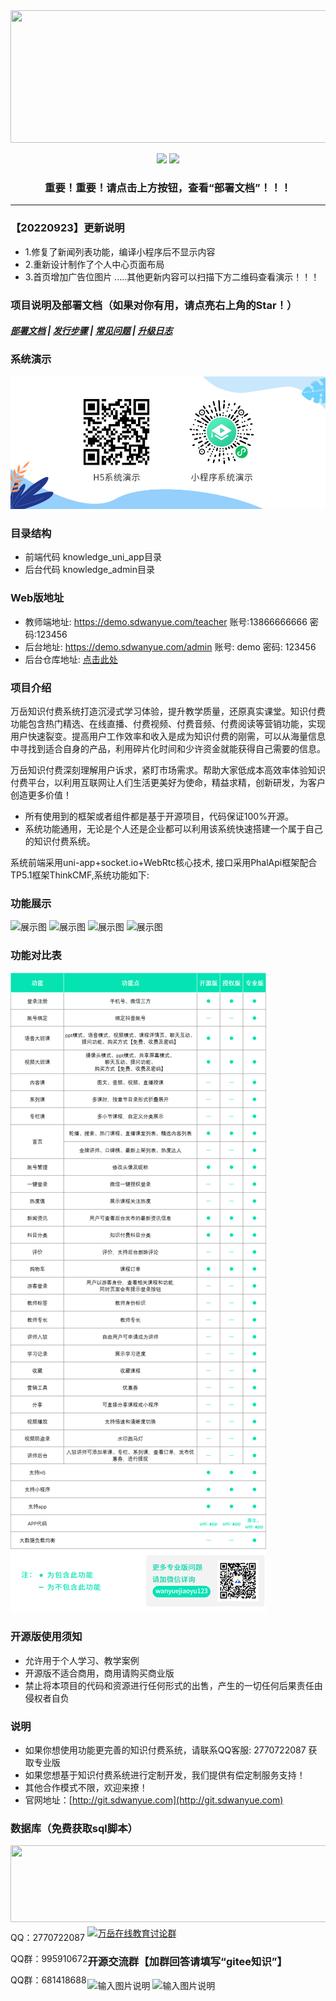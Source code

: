<div align=center><img src="https://images.gitee.com/uploads/images/2021/0317/115853_a747d3f2_8543696.png" width="590" height="212"/></div>

<div align="center">
 
[![](https://img.shields.io/badge/%E9%83%A8%E7%BD%B2%E6%96%87%E6%A1%A3-%E7%82%B9%E5%87%BB%E6%9F%A5%E7%9C%8B-yellow)](https://www.kancloud.cn/wanyuekaiyuan11/wanyue-zhishi/2794476)
[![](https://img.shields.io/badge/QQ%E7%BE%A4-995910672-green)](https://qm.qq.com/cgi-bin/qm/qr?k=JShAyXeoKqg2lWFEUSElxELImhjeMG4y&jump_from=webapi)

 

### 重要！重要！请点击上方按钮，查看“部署文档”！！！



------------------------------------------------------------------------
</div>  

### 【20220923】更新说明
- 1.修复了新闻列表功能，编译小程序后不显示内容
- 2.重新设计制作了个人中心页面布局
- 3.首页增加广告位图片
.....其他更新内容可以扫描下方二维码查看演示！！！

### 项目说明及部署文档（如果对你有用，请点亮右上角的Star！）
##### <a target="_blank" href="https://www.kancloud.cn/wanyuekaiyuan11/wanyue-zhishi/2794476">部署文档</a>  |  <a target="_blank" href="https://www.kancloud.cn/wanyuekaiyuan11/wanyue-zhishi/2794476">发行步骤</a> | <a target="_blank" href="https://www.kancloud.cn/wanyuekaiyuan11/wanyue-zhishi/2794476">常见问题</a> | <a target="_blank" href="https://www.kancloud.cn/wanyuekaiyuan11/wanyue-zhishi/2794476">升级日志</a>
  

 
 ### 系统演示
 ![输入图片说明](%E6%BC%94%E7%A4%BA%E9%93%BE%E6%8E%A5.png)
 ### 目录结构
 - 前端代码 knowledge_uni_app目录
 - 后台代码 knowledge_admin目录
 
    

 ### Web版地址
 - 教师端地址: <a target="_blank" href="https://demo.sdwanyue.com/teacher">https://demo.sdwanyue.com/teacher</a> 账号:13866666666 密码:123456
 - 后台地址: <a target="_blank" href="https://demo.sdwanyue.com/admin">https://demo.sdwanyue.com/admin</a> 账号: demo 密码: 123456
 - 后台仓库地址: <a target="_blank" href="https://gitee.com/WanYueKeJi/Wanyue-knowledge-payment-admin">点击此处</a>
 
  
 ### 项目介绍 
 万岳知识付费系统打造沉浸式学习体验，提升教学质量，还原真实课堂。知识付费功能包含热门精选、在线直播、付费视频、付费音频、付费阅读等营销功能，实现用户快速裂变。提高用户工作效率和收入是成为知识付费的刚需，可以从海量信息中寻找到适合自身的产品，利用碎片化时间和少许资金就能获得自己需要的信息。
 
 万岳知识付费深刻理解用户诉求，紧盯市场需求。帮助大家低成本高效率体验知识付费平台，以利用互联网让人们生活更美好为使命，精益求精，创新研发，为客户创造更多价值！
 * 所有使用到的框架或者组件都是基于开源项目，代码保证100%开源。
 * 系统功能通用，无论是个人还是企业都可以利用该系统快速搭建一个属于自己的知识付费系统。
 
 系统前端采用uni-app+socket.io+WebRtc核心技术, 接口采用PhalApi框架配合TP5.1框架ThinkCMF,系统功能如下:
 
 
 ### 功能展示
![展示图](https://images.gitee.com/uploads/images/2021/0317/115954_e64618f5_8543696.png "img_1.png")
![展示图](https://images.gitee.com/uploads/images/2021/0317/120005_8d96f670_8543696.png "img_2.png")
![展示图](https://images.gitee.com/uploads/images/2021/0317/120028_2a7e21ef_8543696.png "img_3_1.png")
![展示图](https://images.gitee.com/uploads/images/2021/0317/120042_cd02cead_8543696.png "img_4.png")
  ### 功能对比表
![输入图片说明](%E7%9F%A5%E8%AF%86%E4%BB%98%E8%B4%B9%E5%8A%9F%E8%83%BD%E8%A1%A8%E6%A0%BC(1).png)
  ### 开源版使用须知
  
  - 允许用于个人学习、教学案例
  - 开源版不适合商用，商用请购买商业版
  - 禁止将本项目的代码和资源进行任何形式的出售，产生的一切任何后果责任由侵权者自负
  
  ### 说明
   * 如果你想使用功能更完善的知识付费系统，请联系QQ客服: 2770722087 获取专业版
   * 如果您想基于知识付费系统进行定制开发，我们提供有偿定制服务支持！
   * 其他合作模式不限，欢迎来撩！
   * 官网地址：[http://git.sdwanyue.com](http://git.sdwanyue.com)
                    
      
  ### 数据库（免费获取sql脚本）
    
<div style='height: 130px'>
        <img class="kefu_weixin" style="float:left;" src="https://gitee.com/WanYueKeJi/wanyue_education_uniapp/raw/newone/pages/%E5%BC%A0%E7%9A%93%E5%BC%80%E6%BA%90.png" width="602" height="123"/>
        <div style="float:left;">
            <p>QQ：2770722087</p>
          <p>QQ群：995910672</p>
          <p>QQ群：681418688</p>
        </div>
    </div>
    <a target="_blank" href="https://qm.qq.com/cgi-bin/qm/qr?k=JShAyXeoKqg2lWFEUSElxELImhjeMG4y&jump_from=webapi"><img border="0" src="https://images.gitee.com/uploads/images/2021/0317/100424_072ee536_8543696.png" alt="万岳在线教育讨论群" title="万岳在线教育讨论群"></a> 

  ###  开源交流群【加群回答请填写“gitee知识”】

![输入图片说明](https://gitee.com/WanYueKeJi/wanyue_education_web/raw/master/%E4%B8%87%E5%B2%B3%E7%A7%91%E6%8A%80%E5%BC%80%E6%BA%90%E8%AE%A8%E8%AE%BA10%E7%BE%A4%E7%BE%A4%E8%81%8A%E4%BA%8C%E7%BB%B4%E7%A0%81.png)  ![输入图片说明](https://gitee.com/WanYueKeJi/wanyue_education_web/raw/master/%E4%B8%87%E5%B2%B3%E7%A7%91%E6%8A%80%E5%BC%80%E6%BA%90%E8%AE%A8%E8%AE%BA15%E7%BE%A4%E7%BE%A4%E8%81%8A%E4%BA%8C%E7%BB%B4%E7%A0%81.png)


    